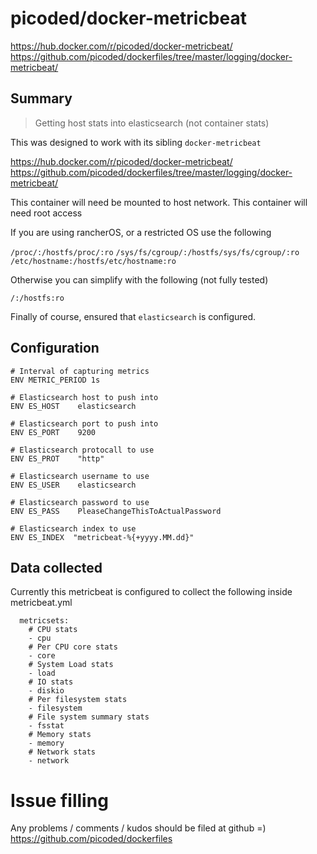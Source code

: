 # picoded/docker-metricbeat

https://hub.docker.com/r/picoded/docker-metricbeat/
https://github.com/picoded/dockerfiles/tree/master/logging/docker-metricbeat/

## Summary

> Getting host stats into elasticsearch (not container stats)

This was designed to work with its sibling `docker-metricbeat`

https://hub.docker.com/r/picoded/docker-metricbeat/  
https://github.com/picoded/dockerfiles/tree/master/logging/docker-metricbeat/  

This container will need be mounted to host network.
This container will need root access

If you are using rancherOS, or a restricted OS use the following

`/proc/:/hostfs/proc/:ro`
`/sys/fs/cgroup/:/hostfs/sys/fs/cgroup/:ro`
`/etc/hostname:/hostfs/etc/hostname:ro`

Otherwise you can simplify with the following (not fully tested)

`/:/hostfs:ro`

Finally of course, ensured that `elasticsearch` is configured.

## Configuration

``` 
# Interval of capturing metrics
ENV METRIC_PERIOD 1s

# Elasticsearch host to push into
ENV ES_HOST    elasticsearch

# Elasticsearch port to push into
ENV ES_PORT    9200

# Elasticsearch protocall to use
ENV ES_PROT    "http"

# Elasticsearch username to use
ENV ES_USER    elasticsearch

# Elasticsearch password to use
ENV ES_PASS    PleaseChangeThisToActualPassword

# Elasticsearch index to use 
ENV ES_INDEX  "metricbeat-%{+yyyy.MM.dd}"
```

## Data collected

Currently this metricbeat is configured to collect the following inside metricbeat.yml
```
  metricsets:
    # CPU stats
    - cpu
    # Per CPU core stats
    - core
    # System Load stats
    - load
    # IO stats
    - diskio
    # Per filesystem stats
    - filesystem
    # File system summary stats
    - fsstat
    # Memory stats
    - memory
    # Network stats
    - network
```

# Issue filling

Any problems / comments / kudos should be filed at github =)
https://github.com/picoded/dockerfiles
